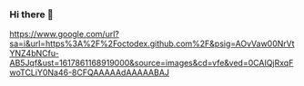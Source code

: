 ### Hi there 👋
https://www.google.com/url?sa=i&url=https%3A%2F%2Foctodex.github.com%2F&psig=AOvVaw00NrVtYNZ4bNCfu-AB5Jqf&ust=1617861168919000&source=images&cd=vfe&ved=0CAIQjRxqFwoTCLiY0Na46-8CFQAAAAAdAAAAABAJ
<!--
**stygian-lunar/stygian-lunar** is a ✨ _special_ ✨ repository because its `README.md` (this file) appears on your GitHub profile.

Here are some ideas to get you started:

- 🔭 I’m currently working on ...
- 🌱 I’m currently learning ...
- 👯 I’m looking to collaborate on ...
- 🤔 I’m looking for help with ...
- 💬 Ask me about ...
- 📫 How to reach me: ...
- 😄 Pronouns: ...
- ⚡ Fun fact: ...
-->
